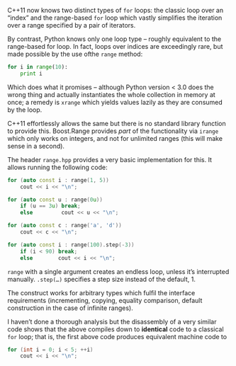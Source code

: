 C++11 now knows two distinct types of `for` loops: the classic loop over an “index” and the range-based `for` loop which vastly simplifies the iteration over a range specified by a pair of iterators.

By contrast, Python knows only one loop type – roughly equivalent to the range-based for loop. In fact, loops over indices are exceedingly rare, but made possible by the use ofthe `range` method:

```python
for i in range(10):
    print i
```

Which does what it promises – although Python version < 3.0 does the wrong thing and actually instantiates the whole collection in memory at once; a remedy is `xrange` which yields values lazily as they are consumed by the loop.

C++11 effortlessly allows the same but there is no standard library function to provide this. Boost.Range provides *part* of the functionality via `irange` which only works on integers, and not for unlimited ranges (this will make sense in a second).

The header `range.hpp` provides a very basic implementation for this. It allows running the following code:

```c++
for (auto const i : range(1, 5))
    cout << i << "\n";

for (auto const u : range(0u))
    if (u == 3u) break;
    else         cout << u << "\n";

for (auto const c : range('a', 'd'))
    cout << c << "\n";

for (auto const i : range(100).step(-3))
    if (i < 90) break;
    else        cout << i << "\n";
```

`range` with a single argument creates an endless loop, unless it’s interrupted manually. `.step(…)` specifies a step size instead of the default, 1.

The construct works for arbitrary types which fulfil the interface requirements (incrementing, copying, equality comparison, default construction in the case of infinite ranges).

I haven’t done a thorough analysis but the disassembly of a very similar code shows that the above compiles down to **identical** code to a classical `for` loop; that is, the first above code produces equivalent machine code to

```c++
for (int i = 0; i < 5; ++i)
    cout << i << "\n";
```
